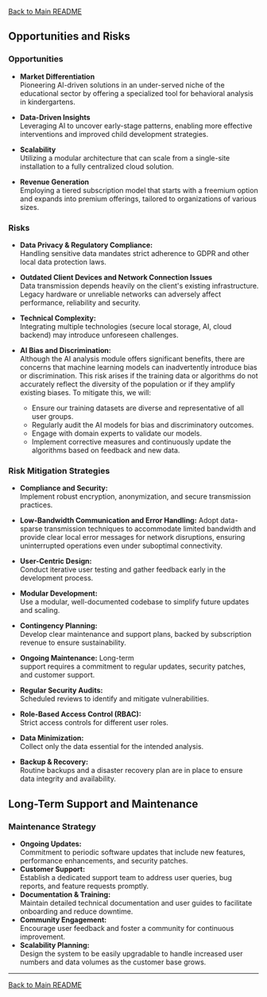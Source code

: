 [Back to Main README](../README.md)

## Opportunities and Risks

### Opportunities

- **Market Differentiation**  
    Pioneering AI-driven solutions in an under-served niche of the educational sector by offering a specialized tool for behavioral analysis in kindergartens.
    
- **Data-Driven Insights**  
    Leveraging AI to uncover early-stage patterns, enabling more effective interventions and improved child development strategies.
    
- **Scalability**  
    Utilizing a modular architecture that can scale from a single-site installation to a fully centralized cloud solution.
    
- **Revenue Generation**  
    Employing a tiered subscription model that starts with a freemium option and expands into premium offerings, tailored to organizations of various sizes.

### Risks

- **Data Privacy & Regulatory Compliance:**  
    Handling sensitive data mandates strict adherence to GDPR and other local data protection laws.

- **Outdated Client Devices and Network Connection Issues**   
	Data transmission depends heavily on the client's existing infrastructure. Legacy hardware or unreliable networks can adversely affect performance, reliability and security.

- **Technical Complexity:**  
    Integrating multiple technologies (secure local storage, AI, cloud backend) may introduce unforeseen challenges.

- **AI Bias and Discrimination:**  
	Although the AI analysis module offers significant benefits, there are concerns that machine learning models can inadvertently introduce bias or discrimination. This risk arises if the training data or algorithms do not accurately reflect the diversity of the population or if they amplify existing biases. To mitigate this, we will:
	
	- Ensure our training datasets are diverse and representative of all user groups.
	- Regularly audit the AI models for bias and discriminatory outcomes.
	- Engage with domain experts to validate our models.
	- Implement corrective measures and continuously update the algorithms based on feedback and new data.

### Risk Mitigation Strategies 

- **Compliance and Security:**  
    Implement robust encryption, anonymization, and secure transmission practices.

- **Low-Bandwidth Communication and Error Handling:**
  Adopt data-sparse transmission techniques to accommodate limited bandwidth and provide clear local error messages for network disruptions, ensuring uninterrupted operations even under suboptimal connectivity.

- **User-Centric Design:**  
    Conduct iterative user testing and gather feedback early in the development process.

- **Modular Development:**  
    Use a modular, well-documented codebase to simplify future updates and scaling.

- **Contingency Planning:**  
    Develop clear maintenance and support plans, backed by subscription revenue to ensure sustainability.

- **Ongoing Maintenance:**
  Long-term support requires a commitment to regular updates, security patches, and customer support. 

- **Regular Security Audits:**  
    Scheduled reviews to identify and mitigate vulnerabilities.

- **Role-Based Access Control (RBAC):**  
    Strict access controls for different user roles.

- **Data Minimization:**  
    Collect only the data essential for the intended analysis.

- **Backup & Recovery:**  
    Routine backups and a disaster recovery plan are in place to ensure data integrity and availability.

## Long-Term Support and Maintenance

### Maintenance Strategy

- **Ongoing Updates:**  
    Commitment to periodic software updates that include new features, performance enhancements, and security patches.
- **Customer Support:**  
    Establish a dedicated support team to address user queries, bug reports, and feature requests promptly.
- **Documentation & Training:**  
    Maintain detailed technical documentation and user guides to facilitate onboarding and reduce downtime.
- **Community Engagement:**  
    Encourage user feedback and foster a community for continuous improvement.
- **Scalability Planning:**  
    Design the system to be easily upgradable to handle increased user numbers and data volumes as the customer base grows.


---
[Back to Main README](../README.md)
